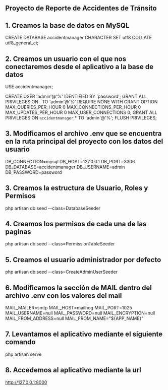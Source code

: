 ## Proyecto de Reporte de Accidentes de Tránsito
## 1. Creamos la base de datos en MySQL

CREATE DATABASE accidentmanager CHARACTER SET utf8 COLLATE utf8_general_ci;

## 2. Creamos un usuario con el que nos conectaremos desde el aplicativo a la base de datos

USE accidentmanager;

CREATE USER 'admin'@'%' IDENTIFIED BY 'password';
GRANT ALL PRIVILEGES ON *.* TO 'admin'@'%' REQUIRE NONE WITH GRANT OPTION MAX_QUERIES_PER_HOUR 0 MAX_CONNECTIONS_PER_HOUR 0 MAX_UPDATES_PER_HOUR 0 MAX_USER_CONNECTIONS 0;
GRANT ALL PRIVILEGES ON `accidentmanager`.* TO 'admin'@'%';
FLUSH PRIVILEGES;

## 3. Modificamos el archivo .env que se encuentra en la ruta principal del proyecto con los datos del usuario

DB_CONNECTION=mysql
DB_HOST=127.0.0.1
DB_PORT=3306
DB_DATABASE=accidentmanager
DB_USERNAME=admin
DB_PASSWORD=password

## 3. Creamos la estructura de Usuario, Roles y Permisos
php artisan db:seed --class=DatabaseSeeder
## 4. Creamos los permisos de cada una de las paginas 
php artisan db:seed --class=PermissionTableSeeder
## 5. Creamos el usuario administrador por defecto
php artisan db:seed --class=CreateAdminUserSeeder
## 6. Modificamos la sección de MAIL dentro del archivo .env con los valores del mail
MAIL_MAILER=smtp
MAIL_HOST=mailhog
MAIL_PORT=1025
MAIL_USERNAME=null
MAIL_PASSWORD=null
MAIL_ENCRYPTION=null
MAIL_FROM_ADDRESS=null
MAIL_FROM_NAME="${APP_NAME}"
## 7. Levantamos el aplicativo mediante el siguiente comando
php artisan serve
## 8. Accedemos al aplicativo mediante la url 
http://127.0.0.1:8000
